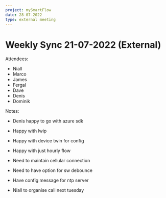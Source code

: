 ```yaml
---
project: mySmartFlow
date: 28-07-2022
type: external meeting
---
```




# Weekly Sync 21-07-2022 (External)

Attendees:
- Niall
- Marco
- James
- Fergal
- Dave
- Denis
- Dominik


Notes:
-   Denis happy to go with azure sdk 
    
-   Happy with lwip 
    
-   Happy with device twin for config 
    
-   Happy with just hourly flow 
    
-   Need to maintain cellular connection 
    
-   Need to have option for sw debounce  
    
-   Have config message for ntp server 
    
-   Niall to organise call next tuesday